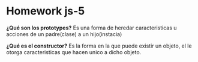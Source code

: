 # Homework js-5

**¿Qué son los prototypes?**
Es una forma de heredar caracteristicas u acciones de un padre(clase) a un hijo(instacia) 


**¿Qué es el constructor?**
Es la forma en la que puede existir un objeto, el le otorga caracteristicas que hacen unico a dicho objeto.